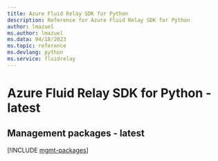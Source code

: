```yaml
---
title: Azure Fluid Relay SDK for Python
description: Reference for Azure Fluid Relay SDK for Python
author: lmazuel
ms.author: lmazuel
ms.data: 04/18/2023
ms.topic: reference
ms.devlang: python
ms.service: fluidrelay
---
```

# Azure Fluid Relay SDK for Python - latest

## Management packages - latest
[!INCLUDE [mgmt-packages](fluid-relay-mgmt-index.md)]